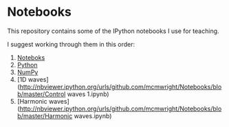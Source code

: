 # Notebooks
This repository contains some of the IPython notebooks I use for teaching.

I suggest working through them in this order:

1. [Noteboks](http://nbviewer.ipython.org/urls/github.com/mcmwright/Notebooks/blob/master/First.ipynb)
2. [Python](http://nbviewer.ipython.org/urls/github.com/mcmwright/Notebooks/blob/master/python.ipynb)
3. [NumPy](http://nbviewer.ipython.org/urls/github.com/mcmwright/Notebooks/blob/master/numpy.ipynb)
4. [1D waves](http://nbviewer.ipython.org/urls/github.com/mcmwright/Notebooks/blob/master/Control waves 1.ipynb)
5. [Harmonic waves](http://nbviewer.ipython.org/urls/github.com/mcmwright/Notebooks/blob/master/Harmonic waves.ipynb)
